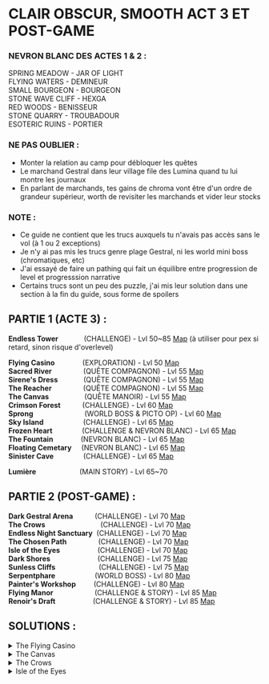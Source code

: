 # CLAIR OBSCUR, SMOOTH ACT 3 ET POST-GAME

### NEVRON BLANC DES ACTES 1 & 2 :
SPRING MEADOW - JAR OF LIGHT  
FLYING WATERS - DEMINEUR  
SMALL BOURGEON - BOURGEON  
STONE WAVE CLIFF - HEXGA  
RED WOODS - BENISSEUR  
STONE QUARRY - TROUBADOUR  
ESOTERIC RUINS - PORTIER  

### NE PAS OUBLIER :
- Monter la relation au camp pour débloquer les quêtes 
- Le marchand Gestral dans leur village file des Lumina quand tu lui montre les journaux
- En parlant de marchands, tes gains de chroma vont être d'un ordre de grandeur supérieur, worth de revisiter les marchands et vider leur stocks

### NOTE :
- Ce guide ne contient que les trucs auxquels tu n'avais pas accès sans le vol (à 1 ou 2 exceptions)
- Je n'y ai pas mis les trucs genre plage Gestral, ni les world mini boss (chromatiques, etc)
- J'ai essayé de faire un pathing qui fait un équilibre entre progression de level et progresssion narrative
- Certains trucs sont un peu des puzzle, j'ai mis leur solution dans une section à la fin du guide, sous forme de spoilers

## PARTIE 1 (ACTE 3) :
**Endless Tower**&nbsp;&nbsp;&nbsp;&nbsp;&nbsp;&nbsp;&nbsp;&nbsp;&nbsp;&nbsp;&nbsp;&nbsp;&nbsp;(CHALLENGE) - Lvl 50~85 [Map](<https://expedition33.wiki.fextralife.com/Interactive+Map?id=94&code=mapA>) (à utiliser pour pex si retard, sinon risque d'overlevel)

**Flying Casino**&nbsp;&nbsp;&nbsp;&nbsp;&nbsp;&nbsp;&nbsp;&nbsp;&nbsp;&nbsp;&nbsp;&nbsp;&nbsp;&nbsp;(EXPLORATION) - Lvl 50 [Map](<https://expedition33.wiki.fextralife.com/Interactive+Map?id=281&code=mapA>)  
**Sacred River**&nbsp;&nbsp;&nbsp;&nbsp;&nbsp;&nbsp;&nbsp;&nbsp;&nbsp;&nbsp;&nbsp;&nbsp;&nbsp;&nbsp;&nbsp;&nbsp;(QUÊTE COMPAGNON) -  Lvl 55 [Map](<https://expedition33.wiki.fextralife.com/Interactive+Map?id=157&code=mapA>)  
**Sirene's Dress**&nbsp;&nbsp;&nbsp;&nbsp;&nbsp;&nbsp;&nbsp;&nbsp;&nbsp;&nbsp;&nbsp;&nbsp;&nbsp;(QUÊTE COMPAGNON) - Lvl 55 [Map](<https://expedition33.wiki.fextralife.com/Interactive+Map?id=251&code=mapA>)  
**The Reacher**&nbsp;&nbsp;&nbsp;&nbsp;&nbsp;&nbsp;&nbsp;&nbsp;&nbsp;&nbsp;&nbsp;&nbsp;&nbsp;&nbsp;&nbsp;&nbsp;(QUÊTE COMPAGNON) - Lvl 55 [Map](<https://expedition33.wiki.fextralife.com/Interactive+Map?id=321&code=mapA>)  
**The Canvas**&nbsp;&nbsp;&nbsp;&nbsp;&nbsp;&nbsp;&nbsp;&nbsp;&nbsp;&nbsp;&nbsp;&nbsp;&nbsp;&nbsp;&nbsp;&nbsp;&nbsp;&nbsp;(QUÊTE MANOIR) - Lvl 55 [Map](<https://expedition33.wiki.fextralife.com/Interactive+Map?id=204&code=mapA>)  
**Crimson Forest**&nbsp;&nbsp;&nbsp;&nbsp;&nbsp;&nbsp;&nbsp;&nbsp;&nbsp;&nbsp;&nbsp;(CHALLENGE) - Lvl 60 [Map](<https://expedition33.wiki.fextralife.com/Interactive+Map?id=95&code=mapA>)  
**Sprong**&nbsp;&nbsp;&nbsp;&nbsp;&nbsp;&nbsp;&nbsp;&nbsp;&nbsp;&nbsp;&nbsp;&nbsp;&nbsp;&nbsp;&nbsp;&nbsp;&nbsp;&nbsp;&nbsp;&nbsp;&nbsp;&nbsp;&nbsp;&nbsp;&nbsp; (WORLD BOSS & PICTO OP) - Lvl 60 [Map](<https://expedition33.wiki.fextralife.com/Interactive+Map?id=105&code=mapA>)  
**Sky Island**&nbsp;&nbsp;&nbsp;&nbsp;&nbsp;&nbsp;&nbsp;&nbsp;&nbsp;&nbsp;&nbsp;&nbsp;&nbsp;&nbsp;&nbsp;&nbsp;&nbsp;&nbsp;&nbsp;&nbsp;(CHALLENGE) - Lvl 65 [Map](<https://expedition33.wiki.fextralife.com/Interactive+Map?id=279&code=mapA>)  
**Frozen Heart**&nbsp;&nbsp;&nbsp;&nbsp;&nbsp;&nbsp;&nbsp;&nbsp;&nbsp;&nbsp;&nbsp;&nbsp;&nbsp;&nbsp;&nbsp;(CHALLENGE & NEVRON BLANC) - Lvl 65 [Map](<https://expedition33.wiki.fextralife.com/Interactive+Map?id=137&code=mapA>)  
**The Fountain**&nbsp;&nbsp;&nbsp;&nbsp;&nbsp;&nbsp;&nbsp;&nbsp;&nbsp;&nbsp;&nbsp;&nbsp;&nbsp;&nbsp;(NEVRON BLANC) - Lvl 65 [Map](<https://expedition33.wiki.fextralife.com/Interactive+Map?id=245&code=mapA>)  
**Floating Cemetary**&nbsp;&nbsp;&nbsp;&nbsp;&nbsp;(NEVRON BLANC) - Lvl 65 [Map](<https://expedition33.wiki.fextralife.com/Interactive+Map?id=248&code=mapA>)  
**Sinister Cave**&nbsp;&nbsp;&nbsp;&nbsp;&nbsp;&nbsp;&nbsp;&nbsp;&nbsp;&nbsp;&nbsp;&nbsp;&nbsp;&nbsp;&nbsp;(CHALLENGE) - Lvl 65 [Map](<https://expedition33.wiki.fextralife.com/Interactive+Map?id=201&code=mapA>)  
  
**Lumière**&nbsp;&nbsp;&nbsp;&nbsp;&nbsp;&nbsp;&nbsp;&nbsp;&nbsp;&nbsp;&nbsp;&nbsp;&nbsp;&nbsp;&nbsp;&nbsp;&nbsp;&nbsp;&nbsp;&nbsp;&nbsp;&nbsp;(MAIN STORY) - Lvl 65~70  

## PARTIE 2 (POST-GAME) :
**Dark Gestral Arena**&nbsp;&nbsp;&nbsp;&nbsp;&nbsp;&nbsp;&nbsp;&nbsp;&nbsp;&nbsp;&nbsp;(CHALLENGE) - Lvl 70 [Map](<https://expedition33.wiki.fextralife.com/Interactive+Map?id=246&code=mapA>)  
**The Crows**&nbsp;&nbsp;&nbsp;&nbsp;&nbsp;&nbsp;&nbsp;&nbsp;&nbsp;&nbsp;&nbsp;&nbsp;&nbsp;&nbsp;&nbsp;&nbsp;&nbsp;&nbsp;&nbsp;&nbsp;&nbsp;&nbsp;&nbsp;&nbsp;&nbsp;&nbsp;&nbsp;&nbsp;(CHALLENGE) - Lvl 70 [Map](<https://expedition33.wiki.fextralife.com/Interactive+Map?id=174&code=mapA>)  
**Endless Night Sanctuary**&nbsp;&nbsp;(CHALLENGE) - Lvl 70 [Map](<https://expedition33.wiki.fextralife.com/Interactive+Map?id=260&code=mapA>)  
**The Chosen Path**&nbsp;&nbsp;&nbsp;&nbsp;&nbsp;&nbsp;&nbsp;&nbsp;&nbsp;&nbsp;&nbsp;&nbsp;&nbsp;&nbsp;&nbsp;&nbsp;(CHALLENGE) - Lvl 70 [Map](<https://expedition33.wiki.fextralife.com/Interactive+Map?id=158&code=mapA>)  
**Isle of the Eyes**&nbsp;&nbsp;&nbsp;&nbsp;&nbsp;&nbsp;&nbsp;&nbsp;&nbsp;&nbsp;&nbsp;&nbsp;&nbsp;&nbsp;&nbsp;&nbsp;&nbsp;&nbsp;&nbsp;(CHALLENGE) - Lvl 70 [Map](<https://expedition33.wiki.fextralife.com/Interactive+Map?id=304&code=mapA>)  
**Dark Shores**&nbsp;&nbsp;&nbsp;&nbsp;&nbsp;&nbsp;&nbsp;&nbsp;&nbsp;&nbsp;&nbsp;&nbsp;&nbsp;&nbsp;&nbsp;&nbsp;&nbsp;&nbsp;&nbsp;&nbsp;&nbsp;&nbsp;&nbsp;&nbsp;(CHALLENGE) - Lvl 75 [Map](<https://expedition33.wiki.fextralife.com/Interactive+Map?id=19&code=mapA>)  
**Sunless Cliffs**&nbsp;&nbsp;&nbsp;&nbsp;&nbsp;&nbsp;&nbsp;&nbsp;&nbsp;&nbsp;&nbsp;&nbsp;&nbsp;&nbsp;&nbsp;&nbsp;&nbsp;&nbsp;&nbsp;&nbsp;&nbsp;&nbsp;(CHALLENGE) - Lvl 75 [Map](<https://expedition33.wiki.fextralife.com/Interactive+Map?id=296&code=mapA>)  
**Serpentphare**&nbsp;&nbsp;&nbsp;&nbsp;&nbsp;&nbsp;&nbsp;&nbsp;&nbsp;&nbsp;&nbsp;&nbsp;&nbsp;&nbsp;&nbsp;&nbsp;&nbsp;&nbsp;&nbsp; (WORLD BOSS) - Lvl 80 [Map](<https://expedition33.wiki.fextralife.com/Interactive+Map?id=280&code=mapA>)  
**Painter's Workshop**&nbsp;&nbsp;&nbsp;&nbsp;&nbsp;&nbsp;&nbsp;&nbsp;&nbsp;(CHALLENGE) - Lvl 80 [Map](<https://expedition33.wiki.fextralife.com/Interactive+Map?id=195&code=mapA>)  
**Flying Manor**&nbsp;&nbsp;&nbsp;&nbsp;&nbsp;&nbsp;&nbsp;&nbsp;&nbsp;&nbsp;&nbsp;&nbsp;&nbsp;&nbsp;&nbsp;&nbsp;&nbsp;&nbsp;&nbsp;&nbsp;&nbsp;(CHALLENGE & STORY) - Lvl 85 [Map](<https://expedition33.wiki.fextralife.com/Interactive+Map?id=247&code=mapA>)  
**Renoir's Draft**&nbsp;&nbsp;&nbsp;&nbsp;&nbsp;&nbsp;&nbsp;&nbsp;&nbsp;&nbsp;&nbsp;&nbsp;&nbsp;&nbsp;&nbsp;&nbsp;&nbsp;&nbsp;&nbsp;(CHALLENGE & STORY) - Lvl 85 [Map](<https://expedition33.wiki.fextralife.com/Interactive+Map?id=297&code=mapA>)  

## SOLUTIONS :
<details>  <summary>The Flying Casino</summary> Parle en tant que Monoco </details>  
<details>  <summary>The Canvas</summary> Prend la peinture. Cadre vide dans le manoir, entrée, escalier qui monte à droite. </details>
<details>  <summary>The Crows</summary> Tire sur les corbeaux. </details>
<details>  <summary>Isle of the Eyes</summary> Tire sur les trois yeux de contortionistes. </details>
